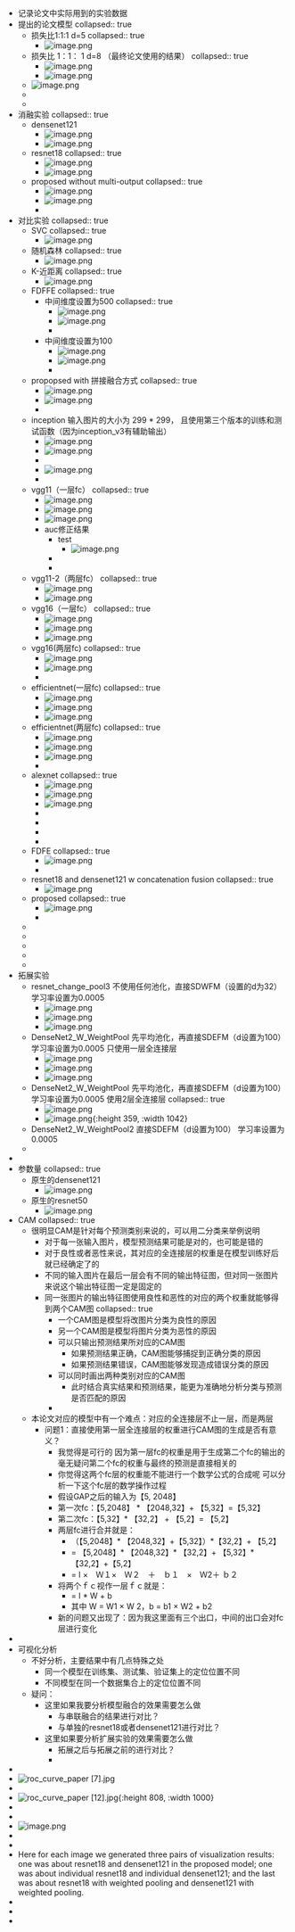 - 记录论文中实际用到的实验数据
- 提出的论文模型
  collapsed:: true
	- 损失比1:1:1  d=5
	  collapsed:: true
		- ![image.png](../assets/image_1656725864257_0.png)
	- 损失比 1：1： 1  d=8 （最终论文使用的结果）
	  collapsed:: true
		- ![image.png](../assets/image_1656740096835_0.png)
		- ![image.png](../assets/image_1656740354795_0.png)
	- ![image.png](../assets/image_1657121659949_0.png)
	-
	-
- 消融实验
  collapsed:: true
	- densenet121
		- ![image.png](../assets/image_1656759608433_0.png)
		- ![image.png](../assets/image_1656759752604_0.png)
	- resnet18
	  collapsed:: true
		- ![image.png](../assets/image_1656760125857_0.png)
		- ![image.png](../assets/image_1656760167254_0.png)
	- proposed without multi-output
	  collapsed:: true
		- ![image.png](../assets/image_1656761503026_0.png)
		- ![image.png](../assets/image_1656761578799_0.png)
		-
- 对比实验
  collapsed:: true
	- SVC
	  collapsed:: true
		- ![image.png](../assets/image_1656777023945_0.png)
	- 随机森林
	  collapsed:: true
		- ![image.png](../assets/image_1656776889151_0.png)
	- K-近距离
	  collapsed:: true
		- ![image.png](../assets/image_1656777091059_0.png)
	- FDFFE
	  collapsed:: true
		- 中间维度设置为500
		  collapsed:: true
			- ![image.png](../assets/image_1656773925517_0.png)
			- ![image.png](../assets/image_1656773998876_0.png)
			-
		- 中间维度设置为100
			- ![image.png](../assets/image_1656774369544_0.png)
			- ![image.png](../assets/image_1656774403401_0.png)
			-
	- propopsed with 拼接融合方式
	  collapsed:: true
		- ![image.png](../assets/image_1656809174091_0.png)
		- ![image.png](../assets/image_1656809238143_0.png)
		-
	- inception 输入图片的大小为 299 * 299， 且使用第三个版本的训练和测试函数（因为inception_v3有辅助输出）
		- ![image.png](../assets/image_1656938700702_0.png)
		- ![image.png](../assets/image_1656938723819_0.png)
		-
		- ![image.png](../assets/image_1657257497168_0.png)
		-
	- vgg11（一层fc）
	  collapsed:: true
		- ![image.png](../assets/image_1656944977116_0.png)
		- ![image.png](../assets/image_1656945017336_0.png)
		- ![image.png](../assets/image_1657119614234_0.png)
		- auc修正结果
			- test
				- ![image.png](../assets/image_1658576744960_0.png)
			-
			-
	- vgg11-2（两层fc）
	  collapsed:: true
		- ![image.png](../assets/image_1657095342261_0.png)
		- ![image.png](../assets/image_1657095373439_0.png)
	- vgg16（一层fc）
	  collapsed:: true
		- ![image.png](../assets/image_1657102966985_0.png)
		- ![image.png](../assets/image_1657102996553_0.png)
		- ![image.png](../assets/image_1657119508313_0.png)
	- vgg16(两层fc)
	  collapsed:: true
		- ![image.png](../assets/image_1657105820338_0.png)
		- ![image.png](../assets/image_1657105859630_0.png)
		-
	- efficientnet(一层fc)
	  collapsed:: true
		- ![image.png](../assets/image_1657107405402_0.png)
		- ![image.png](../assets/image_1657107430945_0.png)
		- ![image.png](../assets/image_1657119278780_0.png)
	- efficientnet(两层fc)
	  collapsed:: true
		- ![image.png](../assets/image_1657110269191_0.png)
		- ![image.png](../assets/image_1657110290908_0.png)
		- ![image.png](../assets/image_1657119195633_0.png)
		-
	- alexnet
	  collapsed:: true
		- ![image.png](../assets/image_1657120324403_0.png)
		- ![image.png](../assets/image_1657120348641_0.png)
		- ![image.png](../assets/image_1657120385448_0.png)
		-
		-
		-
		-
	- FDFE
	  collapsed:: true
		- ![image.png](../assets/image_1657120650356_0.png)
		-
	- resnet18 and densenet121 w concatenation fusion
	  collapsed:: true
		- ![image.png](../assets/image_1657120749299_0.png)
	- proposed
	  collapsed:: true
		- ![image.png](../assets/image_1657121671881_0.png)
		-
	-
	-
	-
	-
	-
- 拓展实验
	- resnet_change_pool3  不使用任何池化，直接SDWFM（设置的d为32） 学习率设置为0.0005
		- ![image.png](../assets/image_1657168292210_0.png)
		- ![image.png](../assets/image_1657168530402_0.png)
		- ![image.png](../assets/image_1657241483063_0.png)
	- DenseNet2_W_WeightPool  先平均池化，再直接SDEFM（d设置为100） 学习率设置为0.0005  只使用一层全连接层
		- ![image.png](../assets/image_1657179642491_0.png)
		- ![image.png](../assets/image_1657179674690_0.png)
		- ![image.png](../assets/image_1657241353005_0.png)
	- DenseNet2_W_WeightPool  先平均池化，再直接SDEFM（d设置为100） 学习率设置为0.0005  使用2层全连接层
	  collapsed:: true
		- ![image.png](../assets/image_1657243095100_0.png)
		- ![image.png](../assets/image_1657243210070_0.png){:height 359, :width 1042}
	- DenseNet2_W_WeightPool2  直接SDEFM（d设置为100） 学习率设置为0.0005
	-
-
- 参数量
  collapsed:: true
	- 原生的densenet121
		- ![image.png](../assets/image_1657242149080_0.png)
	- 原生的resnet50
		- ![image.png](../assets/image_1657242195646_0.png)
- CAM
  collapsed:: true
	- 很明显CAM是针对每个预测类别来说的，可以用二分类来举例说明
		- 对于每一张输入图片，模型预测结果可能是对的，也可能是错的
		- 对于良性或者恶性来说，其对应的全连接层的权重是在模型训练好后就已经确定了的
		- 不同的输入图片在最后一层会有不同的输出特征图，但对同一张图片来说这个输出特征图一定是固定的
		- 同一张图片的输出特征图使用良性和恶性的对应的两个权重就能够得到两个CAM图
		  collapsed:: true
			- 一个CAM图是模型将改图片分类为良性的原因
			- 另一个CAM图是模型将图片分类为恶性的原因
			- 可以只输出预测结果所对应的CAM图
				- 如果预测结果正确，CAM图能够捕捉到正确分类的原因
				- 如果预测结果错误，CAM图能够发现造成错误分类的原因
			- 可以同时画出两种类别对应的CAM图
				- 此时结合真实结果和预测结果，能更为准确地分析分类与预测是否匹配的原因
			-
	- 本论文对应的模型中有一个难点：对应的全连接层不止一层，而是两层
		- 问题1：直接使用第一层全连接层的权重进行CAM图的生成是否有意义？
			- 我觉得是可行的  因为第一层fc的权重是用于生成第二个fc的输出的 毫无疑问第二个fc的权重与最终的预测是直接相关的
			- 你觉得这两个fc层的权重能不能进行一个数学公式的合成呢 可以分析一下这个fc层的数学操作过程
			- 假设GAP之后的输入为【5, 2048】
			- 第一次fc：【5,2048】 * 【2048,32】+ 【5,32】=【5,32】
			- 第二次fc：【5,32】* 【32,2】 + 【5,2】= 【5,2】
			- 两层fc进行合并就是：
				- （【5,2048】* 【2048,32】+【5,32】）*【32,2】+ 【5,2】
				- = 【5,2048】*  【2048,32】* 【32,2】+ 【5,32】*  【32,2】+【5,2】
				- =  I ×　Ｗ１×　Ｗ２　＋　ｂ１　×　Ｗ2＋ ｂ２
			- 将两个ｆｃ视作一层ｆｃ就是：
				- = I * W + b
				- 其中 W = W1 × W 2，b = b1 × W2 + b2
			- 新的问题又出现了：因为我这里面有三个出口，中间的出口会对fc层进行变化
-
- 可视化分析
	- 不好分析，主要结果中有几点特殊之处
		- 同一个模型在训练集、测试集、验证集上的定位位置不同
		- 不同模型在同一个数据集合上的定位位置不同
	- 疑问：
		- 这里如果我要分析模型融合的效果需要怎么做
			- 与串联融合的结果进行对比？
			- 与单独的resnet18或者densenet121进行对比？
		- 这里如果要分析扩展实验的效果需要怎么做
			- 拓展之后与拓展之前的进行对比？
			-
-
- ![roc_curve_paper [7].jpg](../assets/roc_curve_paper_[7]_1657251224013_0.jpg)
-
- ![roc_curve_paper [12].jpg](../assets/roc_curve_paper_[12]_1657258005248_0.jpg){:height 808, :width 1000}
-
-
- ![image.png](../assets/image_1657267518117_0.png)
-
-
- Here for each image we generated three pairs of visualization results: one was about resnet18 and densenet121 in the proposed model; one was about individual resnet18 and individual densenet121; and the last was about resnet18 with weighted pooling and densenet121 with weighted pooling.
-
-
-